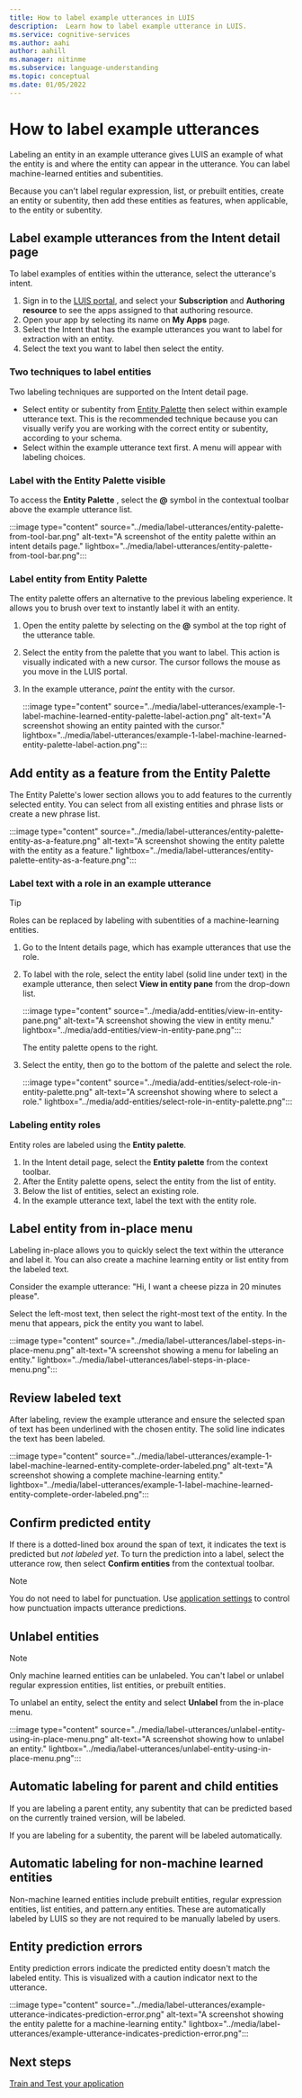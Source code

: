 ```yaml
---
title: How to label example utterances in LUIS 
description:  Learn how to label example utterance in LUIS.
ms.service: cognitive-services
ms.author: aahi
author: aahill
ms.manager: nitinme
ms.subservice: language-understanding
ms.topic: conceptual
ms.date: 01/05/2022
---
```


# How to label example utterances

Labeling an entity in an example utterance gives LUIS an example of what the entity is and where the entity can appear in the utterance. You can label machine-learned entities and subentities.

Because you can't label regular expression, list, or prebuilt entities, create an entity or subentity, then add these entities as features, when applicable, to the entity or subentity.

## Label example utterances from the Intent detail page

To label examples of entities within the utterance, select the utterance's intent.

1. Sign in to the [LUIS portal](https://www.luis.ai/), and select your  **Subscription**  and  **Authoring resource**  to see the apps assigned to that authoring resource.
2. Open your app by selecting its name on  **My Apps**  page.
3. Select the Intent that has the example utterances you want to label for extraction with an entity.
4. Select the text you want to label then select the entity.

### Two techniques to label entities

Two labeling techniques are supported on the Intent detail page.

* Select entity or subentity from [Entity Palette](../label-entity-example-utterance.md#label-with-the-entity-palette-visible) then select within example utterance text. This is the recommended technique because you can visually verify you are working with the correct entity or subentity, according to your schema.
* Select within the example utterance text first. A menu will appear with labeling choices.

### Label with the Entity Palette visible

<!--After you've [planned your schema with entities](../concepts/application-design.md), keep the  **Entity palette**  visible while labeling. The  **Entity palette**  is a reminder of what entities you planned to extract.-->

To access the  **Entity Palette** , select the  **@**  symbol in the contextual toolbar above the example utterance list.

:::image type="content" source="../media/label-utterances/entity-palette-from-tool-bar.png" alt-text="A screenshot of the entity palette within an intent details page." lightbox="../media/label-utterances/entity-palette-from-tool-bar.png":::

### Label entity from Entity Palette

The entity palette offers an alternative to the previous labeling experience. It allows you to brush over text to instantly label it with an entity.

1. Open the entity palette by selecting on the  **@**  symbol at the top right of the utterance table.
2. Select the entity from the palette that you want to label. This action is visually indicated with a new cursor. The cursor follows the mouse as you move in the LUIS portal.
3. In the example utterance, _paint_ the entity with the cursor.

    :::image type="content" source="../media/label-utterances/example-1-label-machine-learned-entity-palette-label-action.png" alt-text="A screenshot showing an entity painted with the cursor." lightbox="../media/label-utterances/example-1-label-machine-learned-entity-palette-label-action.png":::

## Add entity as a feature from the Entity Palette

The Entity Palette's lower section allows you to add features to the currently selected entity. You can select from all existing entities and phrase lists or create a new phrase list.

:::image type="content" source="../media/label-utterances/entity-palette-entity-as-a-feature.png" alt-text="A screenshot showing the entity palette with the entity as a feature." lightbox="../media/label-utterances/entity-palette-entity-as-a-feature.png":::

### Label text with a role in an example utterance

> [!TIP]
> Roles can be replaced by labeling with subentities of a machine-learning entities.

1. Go to the Intent details page, which has example utterances that use the role.
2. To label with the role, select the entity label (solid line under text) in the example utterance, then select  **View in entity pane**  from the drop-down list.

    :::image type="content" source="../media/add-entities/view-in-entity-pane.png" alt-text="A screenshot showing the view in entity menu." lightbox="../media/add-entities/view-in-entity-pane.png":::

    The entity palette opens to the right.

3. Select the entity, then go to the bottom of the palette and select the role.
 
    :::image type="content" source="../media/add-entities/select-role-in-entity-palette.png" alt-text="A screenshot showing where to select a role." lightbox="../media/add-entities/select-role-in-entity-palette.png":::

### Labeling entity roles

Entity roles are labeled using the  **Entity palette**.

1. In the Intent detail page, select the  **Entity palette**  from the context toolbar.
2. After the Entity palette opens, select the entity from the list of entity.
3. Below the list of entities, select an existing role.
4. In the example utterance text, label the text with the entity role.

## Label entity from in-place menu

Labeling in-place allows you to quickly select the text within the utterance and label it. You can also create a machine learning entity or list entity from the labeled text.

Consider the example utterance: "Hi, I want a cheese pizza in 20 minutes please".

Select the left-most text, then select the right-most text of the entity. In the menu that appears, pick the entity you want to label.

:::image type="content" source="../media/label-utterances/label-steps-in-place-menu.png" alt-text="A screenshot showing a menu for labeling an entity." lightbox="../media/label-utterances/label-steps-in-place-menu.png":::

## Review labeled text

After labeling, review the example utterance and ensure the selected span of text has been underlined with the chosen entity. The solid line indicates the text has been labeled.

:::image type="content" source="../media/label-utterances/example-1-label-machine-learned-entity-complete-order-labeled.png" alt-text="A screenshot showing a complete machine-learning entity." lightbox="../media/label-utterances/example-1-label-machine-learned-entity-complete-order-labeled.png":::

## Confirm predicted entity

If there is a dotted-lined box around the span of text, it indicates the text is predicted but _not labeled yet_. To turn the prediction into a label, select the utterance row, then select  **Confirm entities**  from the contextual toolbar.

> [!Note]
> You do not need to label for punctuation. Use [application settings](../luis-reference-application-settings.md) to control how punctuation impacts utterance predictions.


## Unlabel entities

> [!NOTE]
> Only machine learned entities can be unlabeled. You can't label or unlabel regular expression entities, list entities, or prebuilt entities.

To unlabel an entity, select the entity and select  **Unlabel**  from the in-place menu.

:::image type="content" source="../media/label-utterances/unlabel-entity-using-in-place-menu.png" alt-text="A screenshot showing how to unlabel an entity." lightbox="../media/label-utterances/unlabel-entity-using-in-place-menu.png":::

## Automatic labeling for parent and child entities

If you are labeling a parent entity, any subentity that can be predicted based on the currently trained version, will be labeled.

If you are labeling for a subentity, the parent will be labeled automatically.

## Automatic labeling for non-machine learned entities

Non-machine learned entities include prebuilt entities, regular expression entities, list entities, and pattern.any entities. These are automatically labeled by LUIS so they are not required to be manually labeled by users.

## Entity prediction errors

Entity prediction errors indicate the predicted entity doesn't match the labeled entity. This is visualized with a caution indicator next to the utterance.

:::image type="content" source="../media/label-utterances/example-utterance-indicates-prediction-error.png" alt-text="A screenshot showing the entity palette for a machine-learning entity." lightbox="../media/label-utterances/example-utterance-indicates-prediction-error.png":::

## Next steps

[Train and Test your application](../luis-how-to-train.md)
